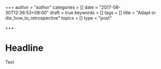 +++
author = "author"
categories = []
date = "2017-08-30T12:36:53+08:00"
draft = true
keywords = []
tags = []
title = "Adapt or die_how_to_retrospective"
topics = []
type = "post"

+++

# Headline

Text
